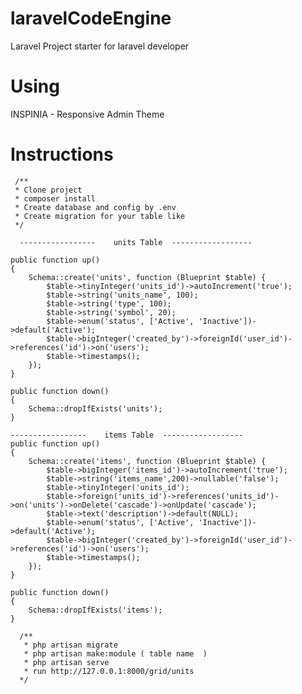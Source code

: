 # laravelCodeEngine
Laravel Project starter for laravel developer

# Using
INSPINIA - Responsive Admin Theme

   # Instructions
 
     /**
     * Clone project 
     * composer install
     * Create database and config by .env 
     * Create migration for your table like  
     */

      -----------------    units Table  ------------------ 

    public function up()
    {
        Schema::create('units', function (Blueprint $table) {
            $table->tinyInteger('units_id')->autoIncrement('true');
            $table->string('units_name', 100);
            $table->string('type', 100);
            $table->string('symbol', 20);
            $table->enum('status', ['Active', 'Inactive'])->default('Active');
            $table->bigInteger('created_by')->foreignId('user_id')->references('id')->on('users');
            $table->timestamps();
        });
    }
    
    public function down()
    {
        Schema::dropIfExists('units');
    }
    
    -----------------    items Table  ------------------ 
    public function up()
    {
        Schema::create('items', function (Blueprint $table) {
            $table->bigInteger('items_id')->autoIncrement('true');
            $table->string('items_name',200)->nullable('false');
            $table->tinyInteger('units_id');
            $table->foreign('units_id')->references('units_id')->on('units')->onDelete('cascade')->onUpdate('cascade');
            $table->text('description')->default(NULL);
            $table->enum('status', ['Active', 'Inactive'])->default('Active');
            $table->bigInteger('created_by')->foreignId('user_id')->references('id')->on('users');
            $table->timestamps();
        });
    }

    public function down()
    {
        Schema::dropIfExists('items');
    }

      /**
       * php artisan migrate
       * php artisan make:module ( table name  )
       * php artisan serve
       * run http://127.0.0.1:8000/grid/units  
      */


